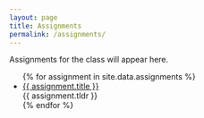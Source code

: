 ```yaml
---
layout: page
title: Assignments
permalink: /assignments/
---
```


Assignments for the class will appear here. 

<!--
The bottom right icons link to the Github directory for the lecture (<i class="fab fa-github"></i>), the R Markdown document for the lecture (<i class="fab fa-r-project"></i>), and a PDF, embedded on Github, for the lecture (<i class="fas fa-file-pdf"></i>).
-->

<ul id="archive">
{% for assignment in site.data.assignments %}
      <li class="archiveposturl">
        <span><a href="{{ site.baseurl }}/{{ assignment.dirname }}/{{ assignmengt.filename }}">{{ assignment.title }}</a></span><br>
<span class = "postlower">
<!-- <strong>tl;dr:</strong> -->{{ assignment.tldr }}</span>
<strong style="font-size:100%; font-family: 'Titillium Web', sans-serif; float:right; padding-right: .5em">

<!--
	<a href="https://github.com/{{ site.githubdir}}/tree/master/{{ assignment.dirname }}"><i class="fab fa-github"></i></a>&nbsp;&nbsp;
	<a href="https://github.com/{{ site.githubdir}}/tree/master/{{ assignment.dirname }}/{{ assignment.filename}}.Rmd"><i class="fab fa-r-project"></i></a>&nbsp;&nbsp;
	<a href="https://github.com/{{ site.githubdir}}/blob/master/{{ assignment.dirname }}/{{ assignment.filename}}.pdf"><i class="fas fa-file-pdf"></i></a>&nbsp;&nbsp;
	<a href="https://github.com/{{ site.githubdir}}/blob/master/{{ assignment.dirname }}/{{ assignment.filename}}.zip"><i class="fas fa-laptop-code"></i></a>
-->
</strong> 
      </li>
{% endfor %}
</ul>
